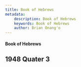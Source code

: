 ```yaml
---
title: Book of Hebrews
metadata:
    description: Book of Hebrews
    keywords: Book of Hebrews
    author: Brian Onang'o
---
```


#### Book of Hebrews

## 1948 Quater 3
